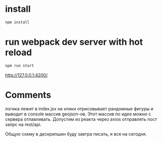 # install
```bash
npm install
```

# run webpack dev server with hot reload
```bash
npm run start
```
http://127.0.0.1:4200/

# Comments
логика лежит в index.jsx
на клики отрисовывает рандомные фигуры и выводит в console  массив geojson-ов.
Этот массив по идее можно с сервера отлавливать. Допустим из реакта через axios отправлять пост запрс на rest/api.

Общую схему в дескрипшин буду завтра писать, я все на сегодня.